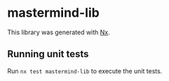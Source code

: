 # mastermind-lib

This library was generated with [Nx](https://nx.dev).

## Running unit tests

Run `nx test mastermind-lib` to execute the unit tests.
